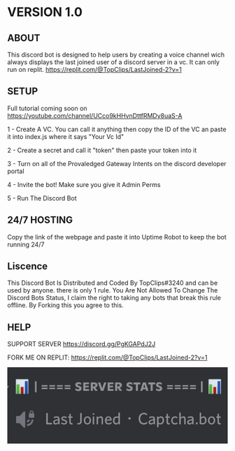 # VERSION 1.0

## ABOUT
This discord bot is designed to help users by creating a voice channel wich always displays the last joined user of a discord server in a vc. It can only run on replit. https://replit.com/@TopClips/LastJoined-2?v=1

## SETUP
Full tutorial coming soon on https://youtube.com/channel/UCco9kHHvnDttfRMDy8uaS-A

1 - Create A VC. You can call it anything then copy the ID of the VC an paste it into index.js where it says "Your Vc Id"

2 - Create a secret and call it "token" then paste your token into it

3 - Turn on all of the Provaledged Gateway Intents  on the discord developer portal

4 - Invite the bot! Make sure you give it Admin Perms

5 - Run The Discord Bot

## 24/7 HOSTING
Copy the link of the webpage and paste it into Uptime Robot to keep the bot running 24/7

## Liscence
This Discord Bot Is Distributed and Coded By TopClips#3240 and can be used by anyone. there is only 1 rule. You Are Not Allowed To Change The Discord Bots Status, I claim the right to taking any bots that break this rule offline. By Forking this you agree to this.  

## HELP
SUPPORT SERVER https://discord.gg/PgKGAPdJ2J

FORK ME ON REPLIT: https://replit.com/@TopClips/LastJoined-2?v=1

![Proof](B98E0A52-3F0D-4F86-861C-B047F8C2F7D5.jpeg)
